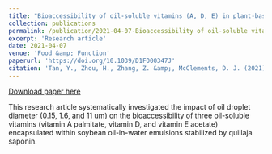 ```yaml
---
title: "Bioaccessibility of oil-soluble vitamins (A, D, E) in plant-based emulsions: impact of oil droplet size"
collection: publications
permalink: /publication/2021-04-07-Bioaccessibility of oil-soluble vitamins (A, D, E) in plant-based emulsions impact of oil droplet size
excerpt: 'Research article'
date: 2021-04-07
venue: 'Food &amp; Function'
paperurl: 'https://doi.org/10.1039/D1FO00347J'
citation: 'Tan, Y., Zhou, H., Zhang, Z. &amp;, McClements, D. J. (2021). &quot;Bioaccessibility of oil-soluble vitamins (A, D, E) in plant-based emulsions: Impact of oil droplet size&quot;. <i>Food &amp; Function, 12</i>(9), 3883-3897.'
---
```


<a href='https://doi.org/10.1039/D1FO00347J'>Download paper here</a>

This research article systematically investigated the impact of oil droplet diameter (0.15, 1.6, and 11 um) on the bioaccessibility of three oil-soluble vitamins (vitamin A palmitate, vitamin D, and vitamin E acetate) encapsulated within soybean oil-in-water emulsions stabilized by quillaja saponin.
